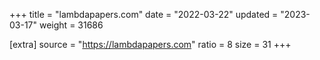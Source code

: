 +++
title = "lambdapapers.com"
date = "2022-03-22"
updated = "2023-03-17"
weight = 31686

[extra]
source = "https://lambdapapers.com"
ratio = 8
size = 31
+++
